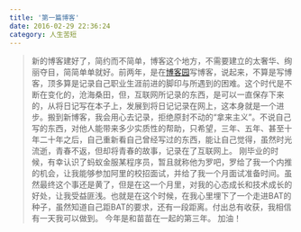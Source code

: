```yaml
---
title: '第一篇博客'
date: 2016-02-29 22:36:24
category: 人生苦短
---
```

>  新的博客建好了，简约而不简单，博客这个地方，不需要建立的太奢华、绚丽夺目，简简单单就好。前两年，是在[博客园](http://www.cnblogs.com/lomomiao/)写博客，说起来，不算是写博客，顶多算是记录自己职业生涯前进的脚印与所遇到的困难。这个时代是不断在变化的，沧海桑田，但，互联网所记录的东西，是可以一直保存下来的，从将日记写在本子上，发展到将日记记录在网上，这本身就是一个进步。搬到新博客，我会用心去记录，拒绝原封不动的“拿来主义”。不说自己写的东西，对他人能带来多少实质性的帮助，只希望，三年、五年、甚至十年二十年之后，自己重新看自己曾经写过的东西，能让自己觉得，虽然时光流逝，青春不返，但却将青春的故事，记录在了互联网上。
    刚毕业的时候，有幸认识了蚂蚁金服某程序员，暂且就称他为罗吧，罗给了我一个内推的机会，让我能够参加阿里的校招面试，并给了我一个月面试准备时间。虽然最终这个事还是黄了，但是在这一个月里，对我的心态成长和技术成长的好处，让我受益匪浅。也就是在这个时候，在我心里埋下了一个走进BAT的种子，虽然知道自己距BAT的要求，还有一段距离。付出总有收获，我相信有一天我可以做到。
      今年是和苗苗在一起的第三年。
    加油！
